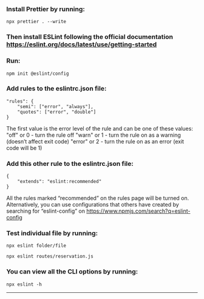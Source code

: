 ### Install Prettier by running:
```
npx prettier . --write
```

### Then install ESLint following the official documentation https://eslint.org/docs/latest/use/getting-started
### Run:
```
npm init @eslint/config
```

### Add rules to the eslintrc.json file:
```
"rules": {
    "semi": ["error", "always"],
    "quotes": ["error", "double"]
}
```
The first value is the error level of the rule and can be one of these values:
"off" or 0 - turn the rule off
"warn" or 1 - turn the rule on as a warning (doesn’t affect exit code)
"error" or 2 - turn the rule on as an error (exit code will be 1)

### Add this other rule to the eslintrc.json file:
```
{
    "extends": "eslint:recommended"
}
```
All the rules marked “recommended” on the rules page will be turned on. 
Alternatively, you can use configurations that others have created by searching for “eslint-config” on https://www.npmjs.com/search?q=eslint-config 

### Test individual file by running:
```
npx eslint folder/file
```
```
npx eslint routes/reservation.js
```

### You can view all the CLI options by running:
```
npx eslint -h
```
--------------------------------------------------------------------------------------------------------------